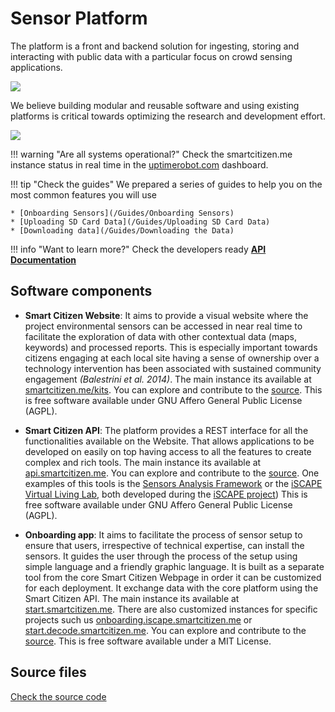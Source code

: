 Sensor Platform
===============

The platform is a front and backend solution for ingesting, storing and interacting with public data with a particular focus on crowd sensing applications.

![](https://i.imgur.com/qiDKL0r.jpg)

We believe building modular and reusable software and using existing platforms is critical towards optimizing the research and development effort.

![](https://i.imgur.com/loUgFJv.png)

!!! warning "Are all systems operational?"
	Check the smartcitizen.me instance status in real time in the [uptimerobot.com](https://stats.uptimerobot.com/9Mr4TLWo) dashboard.

!!! tip "Check the guides"
	We prepared a series of guides to help you on the most common features you will use

	* [Onboarding Sensors](/Guides/Onboarding Sensors)
	* [Uploading SD Card Data](/Guides/Uploading SD Card Data)
	* [Downloading data](/Guides/Downloading the Data)

!!! info "Want to learn more?"
	Check the developers ready [**API Documentation**](https://developer.smartcitizen.me/)

## Software components

* **Smart Citizen Website**: It aims to provide a visual website where the project environmental sensors can be accessed in near real time to facilitate the exploration of data with other contextual data (maps, keywords) and processed reports. This is especially important towards citizens engaging at each local site having a sense of ownership over a technology intervention has been associated with sustained community engagement _(Balestrini et al. 2014)_. The main instance its available at [smartcitizen.me/kits](https://smartcitizen.me/kits). You can explore and contribute to the [source](https://github.com/fablabbcn/smartcitizen-web). This is free software available under GNU Affero General Public License (AGPL).

* **Smart Citizen API**: The platform provides a REST interface for all the functionalities available on the Website. That allows applications to be developed on easily on top having access to all the features to create complex and rich tools. The main instance its available at [api.smartcitizen.me](https://api.smartcitizen.me/). You can explore and contribute to the [source](https://github.com/fablabbcn/smartcitizen-api). One examples of this tools is the [Sensors Analysis Framework](https://github.com/fablabbcn/smartcitizen-iscape-data) or the [iSCAPE Virtual Living Lab](http://https://livinglabs.iscapeproject.eu), both developed during the [iSCAPE project](https://www.iscapeproject.eu/)) This is free software available under GNU Affero General Public License (AGPL).

* **Onboarding app**: It aims to facilitate the process of sensor setup to ensure that users, irrespective of technical expertise, can install the sensors. It guides the user through the process of the setup using simple language and a friendly graphic language. It is built as a separate tool from the core Smart Citizen Webpage in order it can be customized for each deployment. It exchange data with the core platform using the Smart Citizen API. The main instance its available at [start.smartcitizen.me](https://start.smartcitizen.me). There are also customized instances for specific projects such us [onboarding.iscape.smartcitizen.me](https://onboarding.iscape.smartcitizen.me) or [start.decode.smartcitizen.me](https://start.decode.smartcitizen.me). You can explore and contribute to the [source](https://github.com/fablabbcn/smartcitizen-onboarding-app-start). This is free software available under a MIT License.


## Source files

<a class="github-button" data-size="large" href="https://github.com/fablabbcn/smartcitizen-kit-21" aria-label="Check the source code">Check the source code</a>
